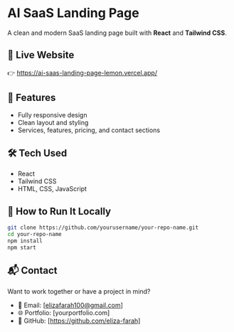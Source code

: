 # AI SaaS Landing Page

A clean and modern SaaS landing page built with **React** and **Tailwind CSS**.

## 🔗 Live Website
👉 https://ai-saas-landing-page-lemon.vercel.app/

## 🚀 Features
- Fully responsive design
- Clean layout and styling
- Services, features, pricing, and contact sections

## 🛠 Tech Used
- React
- Tailwind CSS
- HTML, CSS, JavaScript

## 📁 How to Run It Locally

```bash
git clone https://github.com/yourusername/your-repo-name.git
cd your-repo-name
npm install
npm start
```

## 📬 Contact

Want to work together or have a project in mind?

- 📧 Email: [elizafarah100@gmail.com]
- 🌐 Portfolio: [yourportfolio.com]
- 🐙 GitHub: [https://github.com/eliza-farah]


